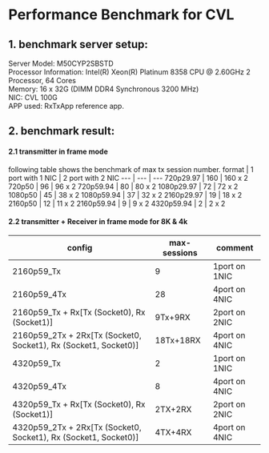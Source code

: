 # Performance Benchmark for CVL

## 1. benchmark server setup:
Server Model: M50CYP2SBSTD  
Processor Information: Intel(R) Xeon(R) Platinum 8358 CPU @ 2.60GHz
                       2 Processor, 64 Cores  
Memory: 16 x 32G (DIMM DDR4 Synchronous 3200 MHz)  
NIC: CVL 100G  
APP used: RxTxApp reference app.

## 2. benchmark result:
#### 2.1 transmitter in frame mode

following table shows the benchmark of max tx session number.
format | 1 port with 1 NIC | 2 port with 2 NIC
--- | --- | --- 
720p29.97 | 160 | 160 x 2
720p50 | 96 | 96 x 2
720p59.94 | 80 | 80 x 2
1080p29.97 | 72 | 72 x 2
1080p50 | 45 | 38 x 2
1080p59.94 | 37 | 32 x 2
2160p29.97 | 19 | 18 x 2
2160p50 | 12 | 11 x 2
2160p59.94 | 9 | 9 x 2
4320p59.94 | 2 | 2 x 2


#### 2.2 transmitter + Receiver in frame mode for 8K & 4k

config | max-sessions | comment
--- | --- | --- 
2160p59_Tx | 9 | 1port on 1NIC
2160p59_4Tx | 28 | 4port on 4NIC
2160p59_Tx + Rx​[Tx (Socket0), Rx (Socket1)] | 9Tx+9RX | 2port on 2NIC
2160p59_2Tx + 2Rx​[Tx (Socket0, Socket1), Rx (Socket1, Socket0)] | 18Tx+18RX | 4port on 4NIC
4320p59_Tx | 2 | 1port on 1NIC
4320p59_4Tx | 8 | 4port on 4NIC
4320p59_Tx + Rx​[Tx (Socket0), Rx (Socket1)] | 2TX+2RX | 2port on 2NIC
4320p59_2Tx + 2Rx​[Tx (Socket0, Socket1), Rx (Socket1, Socket0)] | 4TX+4RX | 4port on 4NIC

